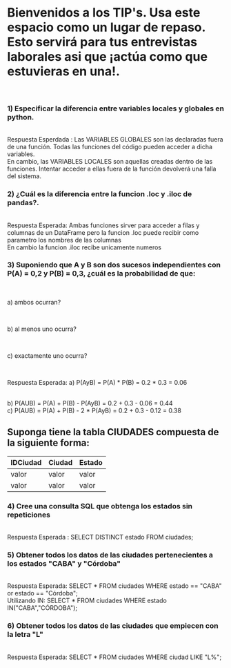 # Bienvenidos a los TIP's. Usa este espacio como un lugar de repaso. Esto servirá para tus entrevistas laborales asi que ¡actúa como que estuvieras en una!.  

<br>

### **1) Especificar la diferencia entre variables locales y globales en python.**  
<br>
Respuesta Esperdada : Las VARIABLES GLOBALES son las declaradas fuera de una función. Todas las funciones del código pueden acceder a dicha variables.
<br>
                     En cambio, las VARIABLES LOCALES son aquellas creadas dentro de las funciones. Intentar acceder a ellas fuera de la función devolverá una falla del sistema. 

<br>


### **2) ¿Cuál es la diferencia entre la funcion .loc y .iloc de pandas?.**
<br>
Respuesta Esperada: Ambas funciones sirver para acceder a filas y columnas de un DataFrame pero la funcion .loc puede recibir como parametro los nombres de las columnas
<br>
                    En cambio la funcion .iloc recibe unicamente numeros

<br>


### **3) Suponiendo que A y B son dos sucesos independientes con P(A) = 0,2 y P(B) = 0,3, ¿cuál es la probabilidad de que:**  

<br>

a)  ambos ocurran? 

<br>

b) al menos uno ocurra?   

<br>

c) exactamente uno ocurra?   

<br>

Respuesta Esperada: a) P(AyB) = P(A) * P(B) = 0.2 * 0.3
                                            = 0.06

<br>
                    b) P(AUB) = P(A) + P(B) - P(AyB) = 0.2 + 0.3 - 0.06
                                                     = 0.44

<br>
                    c) P(AUB) = P(A) + P(B) - 2 * P(AyB) = 0.2 + 0.3 - 0.12
                                                         = 0.38

<br>


## Suponga tiene la tabla CIUDADES compuesta de la siguiente forma:

| IDCiudad | Ciudad | Estado |
|--------|--------|--------|
| valor | valor | valor |
|valor  | valor  | valor |

### **4) Cree una consulta SQL que obtenga los estados sin repeticiones**
<br>
Respuesta Esperada : SELECT DISTINCT estado 
                     FROM ciudades;

<br>

### **5) Obtener todos los datos de las ciudades pertenecientes a los estados "CABA" y "Córdoba"**
<br>
Respuesta Esperada: SELECT *
                    FROM ciudades
                    WHERE estado == "CABA" or estado == "Córdoba";   

<br>
Utilizando IN:         
                    SELECT * 
                    FROM ciudades
                    WHERE estado IN("CABA","CÓRDOBA");

<br>

### **6) Obtener todos los datos de las ciudades que empiecen con la letra "L"**
<br>
Respuesta Esperada: SELECT * 
                    FROM ciudades
                    WHERE ciudad LIKE "L%";



<br>
